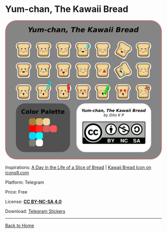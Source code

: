 # Yum-chan, The Kawaii Bread
![Yum-chan Sample Image](https://github.com/ditokp/ditokp-stickers/blob/master/DitoKP's%20Sticker%20Packs/Yum-chan_-_The_Kawaii_Bread/Yum-chan_Sample_Image.png)

Inspirations: [A Day in the Life of a Slice of Bread](https://sasquatchii.itch.io/a-day-in-the-life-of-a-slice-of-bread) | [Kawaii Bread Icon on icons8.com](https://icons8.com/icon/119931/kawaii-bread)

Platform: Telegram

Price: Free

License: [**CC BY-NC-SA 4.0**](https://creativecommons.org/licenses/by-nc-sa/4.0/)

Download: [Telegram Stickers](https://t.me/addstickers/YumchanVol01)

____________________________________________________________________________________________________
[Back to Home](https://github.com/ditokp/ditokp-stickers)
